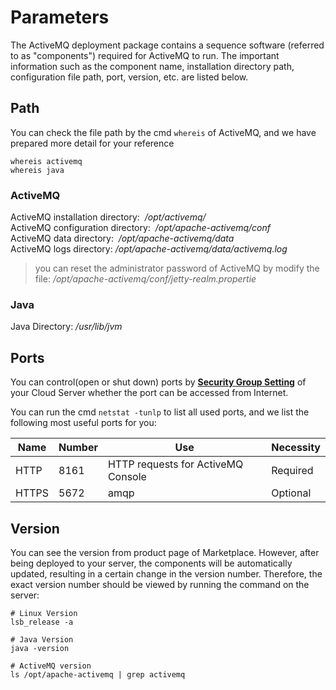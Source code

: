 # Parameters

The ActiveMQ deployment package contains a sequence software (referred to as "components") required for ActiveMQ to run. The important information such as the component name, installation directory path, configuration file path, port, version, etc. are listed below.

## Path

You can check the file path by the cmd `whereis` of ActiveMQ, and we have prepared more detail for your reference

```
whereis activemq
whereis java
```

### ActiveMQ

ActiveMQ installation directory:  */opt/activemq/*  
ActiveMQ configuration directory:  */opt/apache-activemq/conf*  
ActiveMQ data directory:  */opt/apache-activemq/data*  
ActiveMQ logs directory:  */opt/apache-activemq/data/activemq.log*

> you can reset the administrator password of ActiveMQ by modify the file: */opt/apache-activemq/conf/jetty-realm.propertie* 

### Java

Java Directory: */usr/lib/jvm*

## Ports

You can control(open or shut down) ports by **[Security Group Setting](https://support.websoft9.com/docs/faq/zh/tech-instance.html)** of your Cloud Server whether the port can be accessed from Internet.

You can run the cmd `netstat -tunlp` to list all used ports, and we list the following most useful ports for you:

| Name | Number | Use |  Necessity |
| --- | --- | --- | --- |
| HTTP | 8161 | HTTP requests for ActiveMQ Console| Required |
| HTTPS | 5672 | amqp | Optional |

## Version

You can see the version from product page of Marketplace. However, after being deployed to your server, the components will be automatically updated, resulting in a certain change in the version number. Therefore, the exact version number should be viewed by running the command on the server:

```shell
# Linux Version
lsb_release -a

# Java Version
java -version

# ActiveMQ version
ls /opt/apache-activemq | grep activemq
```